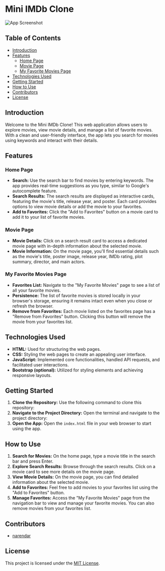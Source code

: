 # Mini IMDb Clone

![App Screenshot](screenshot.png)

## Table of Contents

- [Introduction](#introduction)
- [Features](#features)
  - [Home Page](#home-page)
  - [Movie Page](#movie-page)
  - [My Favorite Movies Page](#my-favorite-movies-page)
- [Technologies Used](#technologies-used)
- [Getting Started](#getting-started)
- [How to Use](#how-to-use)
- [Contributors](#contributors)
- [License](#license)

## Introduction

Welcome to the Mini IMDb Clone! This web application allows users to explore movies, view movie details, and manage a list of favorite movies. With a clean and user-friendly interface, the app lets you search for movies using keywords and interact with their details.

## Features

### Home Page

- **Search:** Use the search bar to find movies by entering keywords. The app provides real-time suggestions as you type, similar to Google's autocomplete feature.
- **Search Results:** The search results are displayed as interactive cards, featuring the movie's title, release year, and poster. Each card provides options to view movie details or add the movie to your favorites.
- **Add to Favorites:** Click the "Add to Favorites" button on a movie card to add it to your list of favorite movies.

### Movie Page

- **Movie Details:** Click on a search result card to access a dedicated movie page with in-depth information about the selected movie.
- **Movie Information:** On the movie page, you'll find essential details such as the movie's title, poster image, release year, IMDb rating, plot summary, director, and main actors.

### My Favorite Movies Page

- **Favorites List:** Navigate to the "My Favorite Movies" page to see a list of all your favorite movies.
- **Persistence:** The list of favorite movies is stored locally in your browser's storage, ensuring it remains intact even when you close or refresh the browser.
- **Remove from Favorites:** Each movie listed on the favorites page has a "Remove from Favorites" button. Clicking this button will remove the movie from your favorites list.

## Technologies Used

- **HTML:** Used for structuring the web pages.
- **CSS:** Styling the web pages to create an appealing user interface.
- **JavaScript:** Implemented core functionalities, handled API requests, and facilitated user interactions.
- **Bootstrap (optional):** Utilized for styling elements and achieving responsive layouts.

## Getting Started

1. **Clone the Repository:** Use the following command to clone this repository:
2. **Navigate to the Project Directory:** Open the terminal and navigate to the project directory:
3. **Open the App:** Open the `index.html` file in your web browser to start using the app.

## How to Use

1. **Search for Movies:** On the home page, type a movie title in the search bar and press Enter.
2. **Explore Search Results:** Browse through the search results. Click on a movie card to see more details on the movie page.
3. **View Movie Details:** On the movie page, you can find detailed information about the selected movie.
4. **Add to Favorites:** Feel free to add movies to your favorites list using the "Add to Favorites" button.
5. **Manage Favorites:** Access the "My Favorite Movies" page from the navigation bar to view and manage your favorite movies. You can also remove movies from your favorites list.

## Contributors

- [narendar](https://github.com/your-username)

## License

This project is licensed under the [MIT License](LICENSE).
